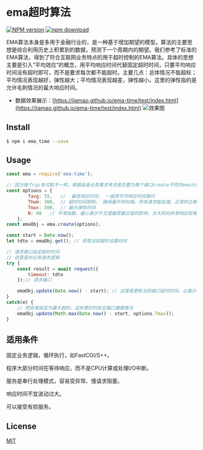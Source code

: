 
# ema超时算法

[![NPM version][npm-image]][npm-url]
[![npm download][download-image]][download-url]

[npm-image]: https://img.shields.io/npm/v/ema_time.svg?style=flat-square
[npm-url]: https://npmjs.org/package/ema_time
[download-image]: https://img.shields.io/npm/dm/ema_time.svg?style=flat-square
[download-url]: https://npmjs.org/package/ema_time

EMA算法本身是多用于金融行业的，是一种基于增加期望的模型。算法的主要思想是综合利用历史上积累到的数据，预测下一个周期内的期望。我们参考了标准的EMA算法，得到了符合互联网业务特点的用于超时控制的EMA算法。具体的思想主要是引入“平均效应”的概念，用平均响应时间代替固定超时时间，只要平均响应时间没有超时即可，而不是要求每次都不能超时。主要几点：总体情况不能超标；平均情况表现越好，弹性越大；平均情况表现越差，弹性越小。这里的弹性指的是允许毛刺情况的最大响应时间。

- 数据效果展示：[https://jiamao.github.io/ema-time/test/index.html](https://jiamao.github.io/ema-time/test/index.html)
![效果图](https://raw.githubusercontent.com/jiamao/ema-time/master/test/line.png)

## Install

```bash
$ npm i ema_time --save
```

## Usage

```js
const ema = require('ema-time');

// 因为每个cgi有可能不一样，根据自身业务需求考虑是否要为每个接口create不同的ema计算
const options = {
        Tavg: 55,   //  最低响应时间， 一般用平均响应时间替代
        Thwm: 300,  // 超时时间限制， 确保最坏的时候，所有请求能处理。正常时正确处理的成功率满足需求。
        Tmax: 500,  // 最大弹性时间
        N: 90   // 平滑指数，越小表示平无值越受最近值的影响，太大则对异常响应较慢
    };
const emaObj = ema.create(options);

```
```js
const start = Date.now();
let tdto = emaObj.get(); // 获取当前超时设置时间

// 请求接口指定超时时间
// 这里是你业务请求逻辑
try {
    const result = await request({
        timeout: tdto
    });// 请求接口 

    emaObj.update(Date.now() - start); // 这里是更新当前接口延时时间，以备计算后续超时
}
catch(e) {
    // 把异常指定为最大超时，这样更好的反应接口健康情况
    emaObj.update(Math.max(Date.now() - start, options.Tmax)); 
}    

```

## 适用条件

固定业务逻辑，循环执行，如FastCGI/S++。

程序大部分时间在等待响应，而不是CPU计算或处理I/O中断。

服务是串行处理模式，容易受异常、慢请求阻塞。

响应时间不宜波动过大。

可以接受有损服务。

## License

[MIT](LICENSE)
